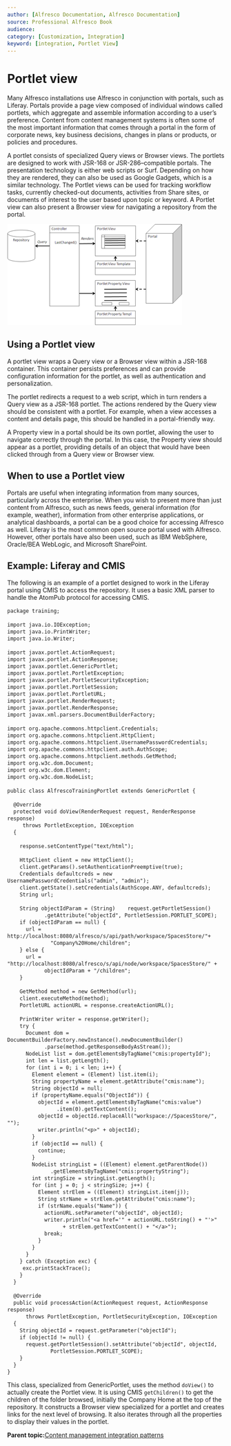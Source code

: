 ```yaml
---
author: [Alfresco Documentation, Alfresco Documentation]
source: Professional Alfresco Book
audience: 
category: [Customization, Integration]
keyword: [integration, Portlet View]
---
```


# Portlet view

Many Alfresco installations use Alfresco in conjunction with portals, such as Liferay. Portals provide a page view composed of individual windows called portlets, which aggregate and assemble information according to a user’s preference. Content from content management systems is often some of the most important information that comes through a portal in the form of corporate news, key business decisions, changes in plans or products, or policies and procedures.

A portlet consists of specialized Query views or Browser views. The portlets are designed to work with JSR-168 or JSR-286–compatible portals. The presentation technology is either web scripts or Surf. Depending on how they are rendered, they can also be used as Google Gadgets, which is a similar technology. The Portlet views can be used for tracking workflow tasks, currently checked-out documents, activities from Share sites, or documents of interest to the user based upon topic or keyword. A Portlet view can also present a Browser view for navigating a repository from the portal.

![](../images/17-17.png)

## Using a Portlet view

A portlet view wraps a Query view or a Browser view within a JSR-168 container. This container persists preferences and can provide configuration information for the portlet, as well as authentication and personalization.

The portlet redirects a request to a web script, which in turn renders a Query view as a JSR-168 portlet. The actions rendered by the Query view should be consistent with a portlet. For example, when a view accesses a content and details page, this should be handled in a portal-friendly way.

A Property view in a portal should be its own portlet, allowing the user to navigate correctly through the portal. In this case, the Property view should appear as a portlet, providing details of an object that would have been clicked through from a Query view or Browser view.

## When to use a Portlet view

Portals are useful when integrating information from many sources, particularly across the enterprise. When you wish to present more than just content from Alfresco, such as news feeds, general information \(for example, weather\), information from other enterprise applications, or analytical dashboards, a portal can be a good choice for accessing Alfresco as well. Liferay is the most common open source portal used with Alfresco. However, other portals have also been used, such as IBM WebSphere, Oracle/BEA WebLogic, and Microsoft SharePoint.

## Example: Liferay and CMIS

The following is an example of a portlet designed to work in the Liferay portal using CMIS to access the repository. It uses a basic XML parser to handle the AtomPub protocol for accessing CMIS.

```
package training;

import java.io.IOException;
import java.io.PrintWriter;
import java.io.Writer;

import javax.portlet.ActionRequest;
import javax.portlet.ActionResponse;
import javax.portlet.GenericPortlet;
import javax.portlet.PortletException;
import javax.portlet.PortletSecurityException;
import javax.portlet.PortletSession;
import javax.portlet.PortletURL;
import javax.portlet.RenderRequest;
import javax.portlet.RenderResponse;
import javax.xml.parsers.DocumentBuilderFactory;

import org.apache.commons.httpclient.Credentials;
import org.apache.commons.httpclient.HttpClient;
import org.apache.commons.httpclient.UsernamePasswordCredentials;
import org.apache.commons.httpclient.auth.AuthScope;
import org.apache.commons.httpclient.methods.GetMethod;
import org.w3c.dom.Document;
import org.w3c.dom.Element;
import org.w3c.dom.NodeList;

public class AlfrescoTrainingPortlet extends GenericPortlet {

  @Override
  protected void doView(RenderRequest request, RenderResponse response)
     throws PortletException, IOException
  {

    response.setContentType("text/html");

    HttpClient client = new HttpClient();
    client.getParams().setAuthenticationPreemptive(true);
    Credentials defaultcreds = new UsernamePasswordCredentials("admin", "admin");
    client.getState().setCredentials(AuthScope.ANY, defaultcreds);
    String url;

    String objectIdParam = (String)    request.getPortletSession()
            .getAttribute("objectId", PortletSession.PORTLET_SCOPE);
    if (objectIdParam == null) {
      url = http://localhost:8080/alfresco/s/api/path/workspace/SpacesStore/"+
              "Company%20Home/children";
    } else {
      url = "http://localhost:8080/alfresco/s/api/node/workspace/SpacesStore/" + 
            objectIdParam + "/children";
    }

    GetMethod method = new GetMethod(url);
    client.executeMethod(method);
    PortletURL actionURL = response.createActionURL();

    PrintWriter writer = response.getWriter();
    try {
      Document dom = DocumentBuilderFactory.newInstance().newDocumentBuilder()
            .parse(method.getResponseBodyAsStream());
      NodeList list = dom.getElementsByTagName("cmis:propertyId");
      int len = list.getLength();
      for (int i = 0; i < len; i++) {
        Element element = (Element) list.item(i);
        String propertyName = element.getAttribute("cmis:name");
        String objectId = null;
        if (propertyName.equals("ObjectId")) {
          objectId = element.getElementsByTagName("cmis:value")
                .item(0).getTextContent();
          objectId = objectId.replaceAll("workspace://SpacesStore/", "");
          writer.println("<p>" + objectId);
        }
        if (objectId == null) {
          continue;
        }
        NodeList stringList = ((Element) element.getParentNode())
              .getElementsByTagName("cmis:propertyString");
        int stringSize = stringList.getLength();
        for (int j = 0; j < stringSize; j++) {
          Element strElem = ((Element) stringList.item(j));
          String strName = strElem.getAttribute("cmis:name");
          if (strName.equals("Name")) {
            actionURL.setParameter("objectId", objectId);
            writer.println("<a href='" + actionURL.toString() + "'>"
                  + strElem.getTextContent() + "</a>");
            break;
          }
        }
      }
    } catch (Exception exc) {
     exc.printStackTrace();
    }
  }

  @Override
  public void processAction(ActionRequest request, ActionResponse response)
      throws PortletException, PortletSecurityException, IOException
  {
    String objectId = request.getParameter("objectId");
    if (objectId != null) {
      request.getPortletSession().setAttribute("objectId", objectId,
              PortletSession.PORTLET_SCOPE);
    }
  }
}
```

This class, specialized from GenericPortlet, uses the method `doView()` to actually create the Portlet view. It is using CMIS `getChildren()` to get the children of the folder browsed, initially the Company Home at the top of the repository. It constructs a Browser view specialized for a portlet and creates links for the next level of browsing. It also iterates through all the properties to display their values in the portlet.

**Parent topic:**[Content management integration patterns](../concepts/integration-patterns.md)

